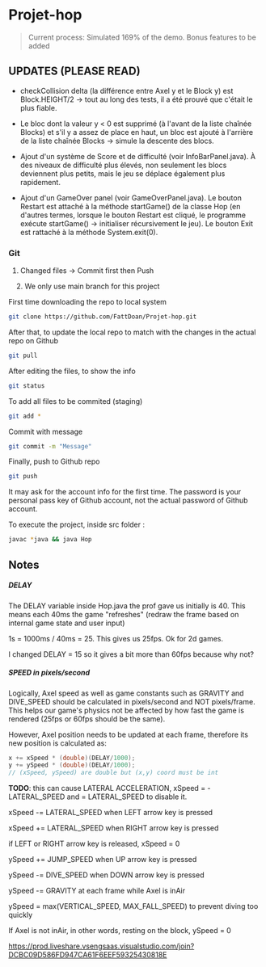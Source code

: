 # Projet-hop

> Current process: Simulated 169% of the demo. Bonus features to be added

## UPDATES (PLEASE READ)

-  checkCollision delta (la différence entre Axel y et le Block y) est Block.HEIGHT/2 -> tout au long des tests, il a été prouvé que c'était le plus fiable.

- Le bloc dont la valeur y < 0 est supprimé (à l'avant de la liste chaînée Blocks) et s'il y a assez de place en haut, un bloc est ajouté à l'arrière de la liste chaînée Blocks -> simule la descente des blocs.

- Ajout d'un système de Score et de difficulté (voir InfoBarPanel.java). À des niveaux de difficulté plus élevés, non seulement les blocs deviennent plus petits, mais le jeu se déplace également plus rapidement.

- Ajout d'un GameOver panel (voir GameOverPanel.java). Le bouton Restart est attaché à la méthode startGame() de la classe Hop (en d'autres termes, lorsque le bouton Restart est cliqué, le programme exécute startGame() -> initialiser récursivement le jeu). Le bouton Exit est rattaché à la méthode System.exit(0).

### Git

1) Changed files -> Commit first then Push

    2. We only use main branch for this project

First time downloading the repo to local system

```bash
git clone https://github.com/FattDoan/Projet-hop.git
```

After that, to update the local repo to match with the changes in the actual repo on Github

```bash
git pull
```

After editing the files, to show the info

```bash
git status
```

  To add all files to be commited (staging)

```bash
git add *
```

Commit with message

```bash
git commit -m "Message"
```

Finally, push to Github repo

```bash
git push
```

It may ask for the account info for the first time. The password is your personal pass key of Github account, not the actual password of Github account.

To execute the project, inside src folder :

```bash
javac *java && java Hop 
```

## Notes

##### DELAY

The DELAY variable inside Hop.java the prof gave us initially is 40. This means each 40ms the game "refreshes" (redraw the frame based on internal game state and user input)

1s = 1000ms / 40ms = 25. This gives us 25fps. Ok for 2d games.

I changed DELAY = 15 so it gives a bit more than 60fps because why not?

##### SPEED in pixels/second

Logically, Axel speed as well as game constants such as GRAVITY and DIVE_SPEED should be calculated in pixels/second and NOT pixels/frame. This helps our game's physics not be affected by how fast the game is rendered (25fps or 60fps should be the same).

However, Axel position needs to be updated at each frame, therefore its new position is calculated as:

```java
x += xSpeed * (double)(DELAY/1000);
y += ySpeed * (double)(DELAY/1000);
// (xSpeed, ySpeed) are double but (x,y) coord must be int
```

**TODO**: this can cause LATERAL ACCELERATION, xSpeed = -LATERAL_SPEED and = LATERAL_SPEED to disable it.

xSpeed -= LATERAL_SPEED when LEFT arrow key is pressed

xSpeed += LATERAL_SPEED  when RIGHT arrow key is pressed

if LEFT or RIGHT arrow key is released, xSpeed = 0

ySpeed += JUMP_SPEED when UP arrow key is pressed

ySpeed -= DIVE_SPEED when DOWN arrow key is pressed

ySpeed -= GRAVITY at each frame while Axel is inAir

ySpeed = max(VERTICAL_SPEED, MAX_FALL_SPEED) to prevent diving too quickly

If Axel is not inAir, in other words, resting on the block, ySpeed = 0

https://prod.liveshare.vsengsaas.visualstudio.com/join?DCBC09D586FD947CA61F6EEF59325430818E
